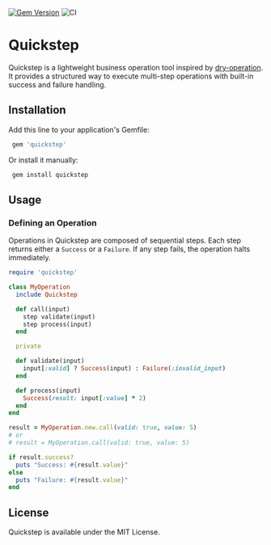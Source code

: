 [![Gem Version](https://badge.fury.io/rb/quickstep.svg)](https://badge.fury.io/rb/quickstep)
![CI](https://github.com/igorkorepanov/quickstep/actions/workflows/main.yml/badge.svg)

# Quickstep

Quickstep is a lightweight business operation tool inspired by [dry-operation](https://github.com/dry-rb/dry-operation). It provides a structured way to execute multi-step operations with built-in success and failure handling.

## Installation

Add this line to your application's Gemfile:

```ruby
 gem 'quickstep'
```

Or install it manually:

```sh
 gem install quickstep
```

## Usage

### Defining an Operation

Operations in Quickstep are composed of sequential steps. Each step returns either a `Success` or a `Failure`. If any step fails, the operation halts immediately.

```ruby
require 'quickstep'

class MyOperation
  include Quickstep

  def call(input)
    step validate(input)
    step process(input)
  end

  private

  def validate(input)
    input[:valid] ? Success(input) : Failure(:invalid_input)
  end

  def process(input)
    Success(result: input[:value] * 2)
  end
end

result = MyOperation.new.call(valid: true, value: 5)
# or
# result = MyOperation.call(valid: true, value: 5)

if result.success?
  puts "Success: #{result.value}"
else
  puts "Failure: #{result.value}"
end
```

## License

Quickstep is available under the MIT License.

